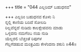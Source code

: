 +++
title = "044 ಎಲ್ಲರಿಮ್ ಬಹುಧನವ"

+++
ಎಲ್ಲರಿಂ ಬಹುಧನವ ಕೊಳು ನಿ  
ನ್ನಲ್ಲಿ ಕಾಣಿಯ ಬರಿದೆ ಸೋಲದಿ  
ರಿಲ್ಲವೆನ್ನದೆ ನುಡಿದು ಕಾಲಕ್ಷೇಪವನು ಮಾಡು   
ಒಳ್ಳಿದನು ನಮಗೆಂಬ ನಯ ನುಡಿ   
ಯೆಲ್ಲರಲಿ ಬೆಚ್ಚಂತೆ ರಿಪುಗಳ  
ಗೆಲ್ಲಗೆಡಹುವ ಮಂತ್ರವಿದು ಕೇಳೆಂದನಾ ಶಕುನಿ    ॥44॥